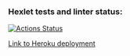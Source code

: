 ### Hexlet tests and linter status:
[![Actions Status](https://github.com/ilyakaverin/frontend-project-lvl4/workflows/hexlet-check/badge.svg)](https://github.com/ilyakaverin/frontend-project-lvl4/actions)

[Link to Heroku deployment](https://dashboard.heroku.com/apps/intense-citadel-51899/resources)